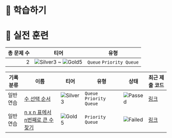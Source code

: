 # 📖 학습하기

# 🥇 실전 훈련
|총 문제 수|티어|유형|
|---:|---|---|
|2|![Silver3][s3] ~ ![Gold5][g5]|`Queue` `Priority Queue`|

|기록분류|이름|티어|유형|상태|최근 제출 코드|
|---|---|---|---|---|---|
|일반 연습|[수 선택 순서](https://www.codetree.ai/training-field/search/problems/number-selection-order)|![Silver3][s3]|`Queue` `Priority Queue`|![Passed][passed]|[링크](https://github.com/jiyoungzero/codetree-TILs/blob/main/241023/%EC%88%98%20%EC%84%A0%ED%83%9D%20%EC%88%9C%EC%84%9C/number-selection-order.py)|
|일반 연습|[n x n 표에서 n번째로 큰 수 찾기](https://www.codetree.ai/training-field/search/problems/find-the-n-largest-number-in-then-n-x-n-table)|![Gold5][g5]|`Priority Queue`|![Failed][failed]|[링크](https://github.com/jiyoungzero/codetree-TILs/blob/main/241023/n%20x%20n%20%ED%91%9C%EC%97%90%EC%84%9C%20n%EB%B2%88%EC%A7%B8%EB%A1%9C%20%ED%81%B0%20%EC%88%98%20%EC%B0%BE%EA%B8%B0/find-the-n-largest-number-in-then-n-x-n-table.py)|










[b5]: https://img.shields.io/badge/Bronze_5-%235D3E31.svg
[b4]: https://img.shields.io/badge/Bronze_4-%235D3E31.svg
[b3]: https://img.shields.io/badge/Bronze_3-%235D3E31.svg
[b2]: https://img.shields.io/badge/Bronze_2-%235D3E31.svg
[b1]: https://img.shields.io/badge/Bronze_1-%235D3E31.svg
[s5]: https://img.shields.io/badge/Silver_5-%23394960.svg
[s4]: https://img.shields.io/badge/Silver_4-%23394960.svg
[s3]: https://img.shields.io/badge/Silver_3-%23394960.svg
[s2]: https://img.shields.io/badge/Silver_2-%23394960.svg
[s1]: https://img.shields.io/badge/Silver_1-%23394960.svg
[g5]: https://img.shields.io/badge/Gold_5-%23FFC433.svg
[g4]: https://img.shields.io/badge/Gold_4-%23FFC433.svg
[g3]: https://img.shields.io/badge/Gold_3-%23FFC433.svg
[g2]: https://img.shields.io/badge/Gold_2-%23FFC433.svg
[g1]: https://img.shields.io/badge/Gold_1-%23FFC433.svg
[p5]: https://img.shields.io/badge/Platinum_5-%2376DDD8.svg
[p4]: https://img.shields.io/badge/Platinum_4-%2376DDD8.svg
[p3]: https://img.shields.io/badge/Platinum_3-%2376DDD8.svg
[p2]: https://img.shields.io/badge/Platinum_2-%2376DDD8.svg
[p1]: https://img.shields.io/badge/Platinum_1-%2376DDD8.svg
[passed]: https://img.shields.io/badge/Passed-%23009D27.svg
[failed]: https://img.shields.io/badge/Failed-%23D24D57.svg
[easy]: https://img.shields.io/badge/쉬움-%235cb85c.svg?for-the-badge
[medium]: https://img.shields.io/badge/보통-%23FFC433.svg?for-the-badge
[hard]: https://img.shields.io/badge/어려움-%23D24D57.svg?for-the-badge